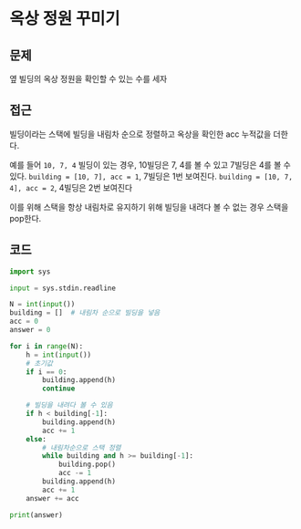 # 옥상 정원 꾸미기

## 문제
옆 빌딩의 옥상 정원을 확인할 수 있는 수를 세자

## 접근
빌딩이라는 스택에 빌딩을 내림차 순으로 정렬하고 옥상을 확인한 acc 누적값을 더한다. 

예를 들어 `10, 7, 4` 빌딩이 있는 경우, 10빌딩은 7, 4를 볼 수 있고 7빌딩은 4를 볼 수 있다. `building = [10, 7], acc = 1`, 7빌딩은 1번 보여진다. 
`building = [10, 7, 4], acc = 2`, 4빌딩은 2번 보여진다

이를 위해 스택을 항상 내림차로 유지하기 위해 빌딩을 내려다 볼 수 없는 경우 스택을 pop한다.

## 코드 
```python
import sys

input = sys.stdin.readline

N = int(input())
building = []  # 내림차 순으로 빌딩을 넣음
acc = 0
answer = 0

for i in range(N):
    h = int(input())
    # 초기값
    if i == 0:
        building.append(h)
        continue

    # 빌딩을 내려다 볼 수 있음
    if h < building[-1]:
        building.append(h)
        acc += 1
    else:
        # 내림차순으로 스택 정렬
        while building and h >= building[-1]:
            building.pop()
            acc -= 1
        building.append(h)
        acc += 1
    answer += acc

print(answer)
```